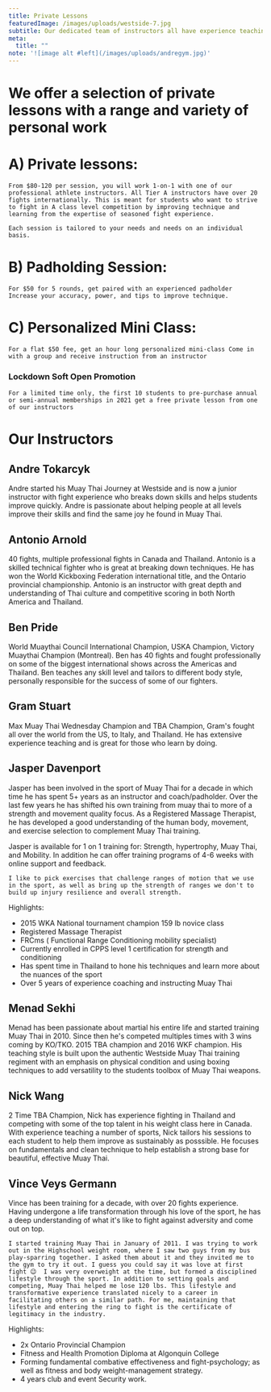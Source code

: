 ```yaml
---
title: Private Lessons
featuredImage: /images/uploads/westside-7.jpg
subtitle: Our dedicated team of instructors all have experience teaching and competing
meta:
  title: ""
note: '![image alt #left](/images/uploads/andregym.jpg)'
---
```

# We offer a selection of private lessons with a range and variety of personal work

# A) Private lessons:
`From $80-120 per session, you will work 1-on-1 with one of our professional athlete instructors.
All Tier A instructors have over 20 fights internationally.
This is meant for students who want to strive to fight in A class level competition by improving technique and learning
from the expertise of seasoned fight experience.`

`Each session is tailored to your needs and needs on an individual basis.`

# B) Padholding Session:
`For $50 for 5 rounds, get paired with an experienced padholder 
Increase your accuracy, power, and tips to improve technique.`

# C) Personalized Mini Class:
`For a flat $50 fee, get an hour long personalized mini-class
Come in with a group and receive instruction from an instructor`

### Lockdown Soft Open Promotion
`For a limited time only, the first 10 students to pre-purchase annual or semi-annual memberships in 2021 get a free private lesson from one of our instructors`

# Our Instructors

## Andre Tokarcyk
   Andre started his Muay Thai Journey at Westside and is now a junior instructor with fight experience who breaks down skills and helps students improve quickly. Andre is passionate about helping people at all levels improve their skills and find the same joy he found in Muay Thai.

## Antonio Arnold
   40 fights, multiple professional fights in Canada and Thailand. Antonio is a skilled technical fighter who is great at breaking down techniques. He has won the World Kickboxing Federation international title, and the Ontario provincial championship. Antonio is an instructor with great depth and understanding of Thai culture and competitive scoring in both North America and Thailand.

## Ben Pride
   World Muaythai Council International Champion, USKA Champion, Victory Muaythai Champion (Montreal). Ben has 40 fights and fought professionally on some of the biggest international shows across the Americas and Thailand. Ben teaches any skill level and tailors to different body style, personally responsible for the success of some of our fighters.

## Gram Stuart
   Max Muay Thai Wednesday Champion and TBA Champion, Gram's fought all over the world from the US, to Italy, and Thailand. He has extensive experience teaching and is great for those who learn by doing.

## Jasper Davenport
   Jasper has been involved in the sport of Muay Thai for a decade in which time he has spent 5+ years as an instructor and coach/padholder. Over the last few years he has shifted his own training from muay thai to more of a strength and movement quality focus. As a Registered Massage Therapist, he has developed a good understanding of the human body, movement, and exercise selection to complement Muay Thai training. 

   Jasper is available for 1 on 1 training for: Strength, hypertrophy, Muay Thai, and Mobility. In addition he can offer training programs of 4-6 weeks with online support and feedback. 

   `I like to pick exercises that challenge ranges of motion that we use in the sport, as well as bring up the strength of ranges we don't to build up injury resilience and overall strength.`

   Highlights:
- 2015 WKA National tournament champion 159 lb novice class
- Registered Massage Therapist
- FRCms ( Functional Range Conditioning mobility specialist)
- Currently enrolled in CPPS level 1 certification for strength and conditioning
- Has spent time in Thailand to hone his techniques and learn more about the nuances of the sport
- Over 5 years of experience coaching and instructing Muay Thai

## Menad Sekhi
   Menad has been passionate about martial his entire life and started training Muay Thai in 2010. Since then he's competed multiples times with 3 wins coming by KO/TKO. 2015 TBA champion and 2016 WKF champion. His teaching style is built upon the authentic Westside Muay Thai training regiment with an emphasis on physical condition and using boxing techniques to add versatility to the students toolbox of Muay Thai weapons.

## Nick Wang
   2 Time TBA Champion, Nick has experience fighting in Thailand and competing with some of the top talent in his weight class here in Canada. With experience teaching a number of sports, Nick tailors his sessions to each student to help them improve as sustainably as posssible. He focuses on fundamentals and clean technique to help establish a strong base for beautiful, effective Muay Thai.

## Vince Veys Germann
   Vince has been training for a decade, with over 20 fights experience. Having undergone a life transformation through his love of the sport, he has a deep understanding of what it's like to fight against adversity and come out on top.

   `I started training Muay Thai in January of 2011. I was trying to work out in the Highschool weight room, where I saw two guys from my bus play-sparring together. I asked them about it and they invited me to the gym to try it out. I guess you could say it was love at first fight 😉 
   I was very overweight at the time, but formed a disciplined lifestyle through the sport. In addition to setting goals and competing, Muay Thai helped me lose 120 lbs. This lifestyle and transformative experience translated nicely to a career in facilitating others on a similar path. For me, maintaining that lifestyle and entering the ring to fight is the certificate of legitimacy in the industry.`

   Highlights:
- 2x Ontario Provincial Champion
- Fitness and Health Promotion Diploma at Algonquin College
- Forming fundamental combative effectiveness and fight-psychology; as well as fitness and body weight-management strategy. 
- 4 years club and event Security work. 
